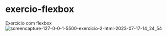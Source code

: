 # exercio-flexbox
Exercício com flexbox
![screencapture-127-0-0-1-5500-exercicio-2-html-2023-07-17-14_24_54](https://github.com/jose35info/exercio-flexbox/assets/98706762/fa2ce4ac-76be-45ae-8b5f-192275b73c05)
